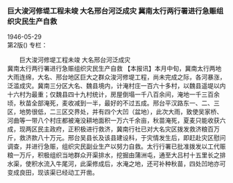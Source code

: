 ### 巨大浚河修堤工程未竣  大名邢台河泛成灾  冀南太行两行署进行急赈组织灾民生产自救  

1946-05-29  
第2版()
专栏：

　　巨大浚河修堤工程未竣
    大名邢台河泛成灾         
    冀南太行两行署进行急赈组织灾民生产自救
    【本报讯】本月中旬，冀南太行两地大雨连绵，大名、邢台地区巨大之群众浚河修堤工程，尚未完成之际，各河暴涨，泛滥成灾。冀南三分区大名、魏县境内，计淹村庄一百六十多村，以魏县遥堤以内十六村为最重；仅魏县四十九村统计，房屋倒塌一千八百余间，淹地一千三百余顷，秋苗全部淹死，麦收减到一半，最好的不过五成。邢台平汉路东一、二、三区，地势很低，二三区交界处，并有四个大凹（盆地），此次大雨，致使吴家桥、河曲等一带八个村庄都被淹没耕地面积一万六千余亩，秋苗淹死，夏麦只能收获六成，现两区民主政府，正积极进行救济，冀南行社已对大名灾区拨发救济粮百万斤，救济款八十万元。邢台吴县长及该县建设科，于灾情发生后，即赶赴灾区慰问调查，并进行急赈，组织灾民副业生产以努力自救。太行行署已批准拨发以工代赈粮一万斤，积极组织当地群众开渠排水，挖掘由蒲洲屯，通至大吕村十五里长之排水渠，使积水流入牛尾河，此渠修成后，水淹之地，还可补种秋苗，四处凹地亦可变成良田，现该渠已经动工开凿。  
